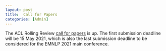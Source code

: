 ```yaml
---
layout: post
title:  Call for Papers
categories: [Admin]
---
```


The ACL Rolling Review [call for papers](/cfp) is up. The first submission deadline will be 15 May 2021, which is also the last submission deadline to be considered for the EMNLP 2021 main conference.

